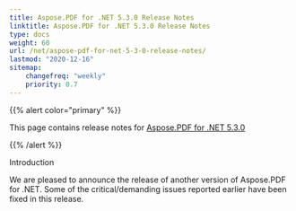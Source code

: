 ```yaml
---
title: Aspose.PDF for .NET 5.3.0 Release Notes
linktitle: Aspose.PDF for .NET 5.3.0 Release Notes
type: docs
weight: 60
url: /net/aspose-pdf-for-net-5-3-0-release-notes/
lastmod: "2020-12-16"
sitemap:
    changefreq: "weekly"
    priority: 0.7
---
```


{{% alert color="primary" %}}

This page contains release notes for [Aspose.PDF for .NET 5.3.0](http://www.aspose.com/downloads/pdf/net/new-releases/aspose.pdf-for-.net-5.3.0/)

{{% /alert %}}

Introduction

We are pleased to announce the release of another version of Aspose.PDF for .NET. Some of the critical/demanding issues reported earlier have been fixed in this release.
